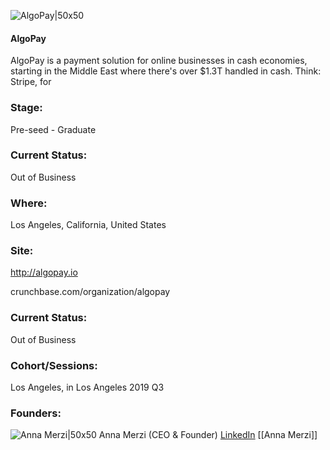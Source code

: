 

![AlgoPay|50x50](https://apimg.techstars.com/connect/images/image_files/5d79d6eca36c110965000118/original/Algo_Favicon.png)

#### AlgoPay
AlgoPay is a payment solution for online businesses in cash economies, starting in the Middle East where there's over $1.3T handled in cash. Think: Stripe, for

### Stage: 
Pre-seed - Graduate 

### Current Status: 
Out of Business

### Where:
Los Angeles, California, United States

### Site:
http://algopay.io



crunchbase.com/organization/algopay

### Current Status: 
Out of Business

### Cohort/Sessions: 
Los Angeles, in Los Angeles 2019 Q3

### Founders: 

![Anna Merzi|50x50](https://apimg.techstars.com/connect/images/image_files/5d79da63a36c110965000119/original/AlgoPay_Headshot_-_Anna_Merzi.JPG) Anna Merzi (CEO & Founder) [LinkedIn](https://linkedin.com/in/annamerzi) [[Anna Merzi]]



